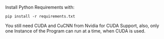 Install Python Requirements with:

<code>pip install -r requirements.txt</code>

You still need CUDA and CuCNN from Nvidia for CUDA Support, also, only one Instance of the Program can run at a time, when CUDA is used.